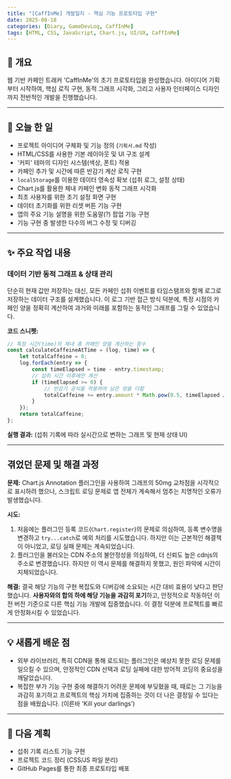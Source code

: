 ```yaml
---
title: "[CaffInMe] 개발일지 - 핵심 기능 프로토타입 구현"
date: 2025-08-18
categories: [Diary, GameDevLog, CaffInMe]
tags: [HTML, CSS, JavaScript, Chart.js, UI/UX, CaffInMe]
---
```


## 👋 개요

웹 기반 카페인 트래커 'CaffInMe'의 초기 프로토타입을 완성했습니다. 아이디어 기획부터 시작하여, 핵심 로직 구현, 동적 그래프 시각화, 그리고 사용자 인터페이스 디자인까지 전반적인 개발을 진행했습니다.

---

## 📝 오늘 한 일

- 프로젝트 아이디어 구체화 및 기능 정의 (`기획서.md` 작성)
- HTML/CSS를 사용한 기본 레이아웃 및 UI 구조 설계
- '커피' 테마의 디자인 시스템(색상, 폰트) 적용
- 카페인 추가 및 시간에 따른 반감기 계산 로직 구현
- `localStorage`를 이용한 데이터 영속성 확보 (섭취 로그, 설정 상태)
- Chart.js를 활용한 체내 카페인 변화 동적 그래프 시각화
- 최초 사용자를 위한 초기 설정 화면 구현
- 데이터 초기화를 위한 리셋 버튼 기능 구현
- 앱의 주요 기능 설명을 위한 도움말(?) 팝업 기능 구현
- 기능 구현 중 발생한 다수의 버그 수정 및 디버깅

---

## ✨ 주요 작업 내용

### 데이터 기반 동적 그래프 & 상태 관리

단순히 현재 값만 저장하는 대신, 모든 카페인 섭취 이벤트를 타임스탬프와 함께 로그로 저장하는 데이터 구조를 설계했습니다. 이 로그 기반 접근 방식 덕분에, 특정 시점의 카페인 양을 정확히 계산하여 과거와 미래를 포함하는 동적인 그래프를 그릴 수 있었습니다.

**코드 스니펫:**
```javascript
// 특정 시간(time)의 체내 총 카페인 양을 계산하는 함수
const calculateCaffeineAtTime = (log, time) => {
    let totalCaffeine = 0;
    log.forEach(entry => {
        const timeElapsed = time - entry.timestamp;
        // 섭취 시간 이후에만 계산
        if (timeElapsed >= 0) {
            // 반감기 공식을 적용하여 남은 양을 더함
            totalCaffeine += entry.amount * Math.pow(0.5, timeElapsed / HALF_LIFE_MS);
        }
    });
    return totalCaffeine;
};
```

**실행 결과:**
(섭취 기록에 따라 실시간으로 변하는 그래프 및 현재 상태 UI)

---

## 겪었던 문제 및 해결 과정

**문제:** Chart.js Annotation 플러그인을 사용하여 그래프의 50mg 교차점을 시각적으로 표시하려 했으나, 스크립트 로딩 문제로 앱 전체가 계속해서 멈추는 치명적인 오류가 발생했습니다.

**시도:**
1.  처음에는 플러그인 등록 코드(`Chart.register`)의 문제로 의심하여, 등록 변수명을 변경하고 `try...catch`로 예외 처리를 시도했습니다. 하지만 이는 근본적인 해결책이 아니었고, 로딩 실패 문제는 계속되었습니다.
2.  플러그인을 불러오는 CDN 주소의 불안정성을 의심하여, 더 신뢰도 높은 cdnjs의 주소로 변경했습니다. 하지만 이 역시 문제를 해결하지 못했고, 원인 파악에 시간이 지체되었습니다.

**해결:** 결국 해당 기능의 구현 복잡도와 디버깅에 소요되는 시간 대비 효용이 낮다고 판단했습니다. **사용자와의 합의 하에 해당 기능을 과감히 포기**하고, 안정적으로 작동하던 이전 버전 기준으로 다른 핵심 기능 개발에 집중했습니다. 이 결정 덕분에 프로젝트를 빠르게 안정화시킬 수 있었습니다.

---

## 💡 새롭게 배운 점

*   외부 라이브러리, 특히 CDN을 통해 로드되는 플러그인은 예상치 못한 로딩 문제를 일으킬 수 있으며, 안정적인 CDN 선택과 로딩 실패에 대한 방어적 코딩의 중요성을 깨달았습니다.
*   복잡한 부가 기능 구현 중에 해결하기 어려운 문제에 부딪혔을 때, 때로는 그 기능을 과감히 포기하고 프로젝트의 핵심 가치에 집중하는 것이 더 나은 결정일 수 있다는 점을 배웠습니다. (이른바 'Kill your darlings')
	
---

## 🚀 다음 계획

*   섭취 기록 리스트 기능 구현
*   프로젝트 코드 정리 (CSS/JS 파일 분리)
*   GitHub Pages를 통한 최종 프로토타입 배포
